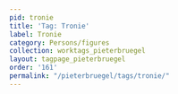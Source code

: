 ```yaml
---
pid: tronie
title: 'Tag: Tronie'
label: Tronie
category: Persons/figures
collection: worktags_pieterbruegel
layout: tagpage_pieterbruegel
order: '161'
permalink: "/pieterbruegel/tags/tronie/"
---
```

